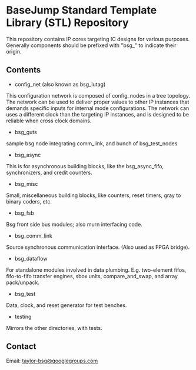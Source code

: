 # BaseJump Standard Template Library (STL) Repository

This repository contains IP cores targeting IC designs for various purposes.
Generally components should be prefixed with "bsg_" to indicate their origin.

## Contents

- config_net (also known as bsg_lutag)

This configuration network is composed of config\_nodes in a tree topology. The
network can be used to deliver proper values to other IP instances that demands
specific inputs for internal mode configurations. The network can uses a
different clock than the targeting IP instances, and is designed to be reliable
when cross clock domains.

* bsg_guts

sample bsg node integrating comm_link, and bunch of bsg_test_nodes

* bsg_async

This is for asynchronous building blocks, like the bsg_async_fifo, synchronizers, and credit counters.

* bsg_misc

Small, miscellaneous building blocks, like counters, reset timers, gray to binary coders, etc.

* bsg_fsb

Bsg front side bus modules; also murn interfacing code.

* bsg_comm_link

Source synchronous communication interface. (Also used as FPGA bridge).
 
* bsg_dataflow

For standalone modules involved in data plumbing. E.g. two-element fifos, fifo-to-fifo transfer engines,
sbox units, compare_and_swap, and array pack/unpack.

* bsg_test

Data, clock, and reset generator for test benches.

* testing

Mirrors the other directories, with tests.

## Contact

Email: taylor-bsg@googlegroups.com
